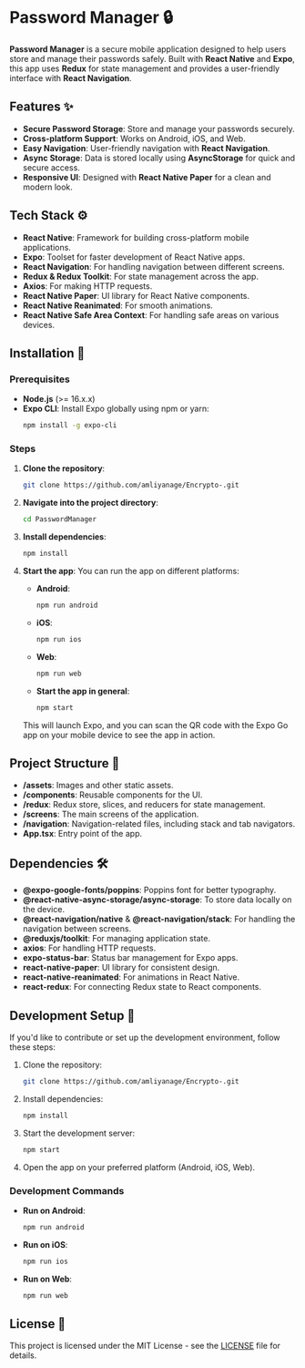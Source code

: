 # Password Manager 🔒

**Password Manager** is a secure mobile application designed to help users store and manage their passwords safely. Built with **React Native** and **Expo**, this app uses **Redux** for state management and provides a user-friendly interface with **React Navigation**.

## Features ✨

- **Secure Password Storage**: Store and manage your passwords securely.
- **Cross-platform Support**: Works on Android, iOS, and Web.
- **Easy Navigation**: User-friendly navigation with **React Navigation**.
- **Async Storage**: Data is stored locally using **AsyncStorage** for quick and secure access.
- **Responsive UI**: Designed with **React Native Paper** for a clean and modern look.

## Tech Stack ⚙️

- **React Native**: Framework for building cross-platform mobile applications.
- **Expo**: Toolset for faster development of React Native apps.
- **React Navigation**: For handling navigation between different screens.
- **Redux & Redux Toolkit**: For state management across the app.
- **Axios**: For making HTTP requests.
- **React Native Paper**: UI library for React Native components.
- **React Native Reanimated**: For smooth animations.
- **React Native Safe Area Context**: For handling safe areas on various devices.

## Installation 🚀

### Prerequisites

- **Node.js** (>= 16.x.x)
- **Expo CLI**: Install Expo globally using npm or yarn:
  ```bash
  npm install -g expo-cli
  ```

### Steps

1. **Clone the repository**:
   ```bash
   git clone https://github.com/amliyanage/Encrypto-.git
   ```

2. **Navigate into the project directory**:
   ```bash
   cd PasswordManager
   ```

3. **Install dependencies**:
   ```bash
   npm install
   ```

4. **Start the app**:
   You can run the app on different platforms:

   - **Android**:
     ```bash
     npm run android
     ```

   - **iOS**:
     ```bash
     npm run ios
     ```

   - **Web**:
     ```bash
     npm run web
     ```

   - **Start the app in general**:
     ```bash
     npm start
     ```

   This will launch Expo, and you can scan the QR code with the Expo Go app on your mobile device to see the app in action.

## Project Structure 📂

- **/assets**: Images and other static assets.
- **/components**: Reusable components for the UI.
- **/redux**: Redux store, slices, and reducers for state management.
- **/screens**: The main screens of the application.
- **/navigation**: Navigation-related files, including stack and tab navigators.
- **App.tsx**: Entry point of the app.

## Dependencies 🛠️

- **@expo-google-fonts/poppins**: Poppins font for better typography.
- **@react-native-async-storage/async-storage**: To store data locally on the device.
- **@react-navigation/native** & **@react-navigation/stack**: For handling the navigation between screens.
- **@reduxjs/toolkit**: For managing application state.
- **axios**: For handling HTTP requests.
- **expo-status-bar**: Status bar management for Expo apps.
- **react-native-paper**: UI library for consistent design.
- **react-native-reanimated**: For animations in React Native.
- **react-redux**: For connecting Redux state to React components.

## Development Setup 🔧

If you'd like to contribute or set up the development environment, follow these steps:

1. Clone the repository:
   ```bash
   git clone https://github.com/amliyanage/Encrypto-.git
   ```

2. Install dependencies:
   ```bash
   npm install
   ```

3. Start the development server:
   ```bash
   npm start
   ```

4. Open the app on your preferred platform (Android, iOS, Web).

### Development Commands

- **Run on Android**:
  ```bash
  npm run android
  ```

- **Run on iOS**:
  ```bash
  npm run ios
  ```

- **Run on Web**:
  ```bash
  npm run web
  ```

## License 📜

This project is licensed under the MIT License - see the [LICENSE](LICENSE) file for details.
